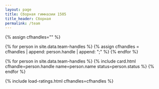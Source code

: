 ```yaml
---
layout: page
title: Сборная гимназии 1505
title_header: Сборная
permalink: /team
---
```


{% assign cfhandles="" %}

{% for person in site.data.team-handles %}
    {% assign cfhandles = cfhandles | append: person.handle | append: ";" %}
{% endfor %}

{% for person in site.data.team-handles %}
  {% include card.html cfhandle=person.handle name=person.name status=person.status %}
{% endfor %}

{% include load-ratings.html cfhandles=cfhandles %}
